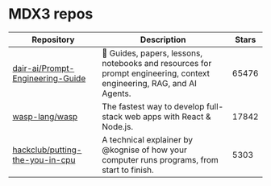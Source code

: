 # MDX3 repos

| Repository                                                                              | Description                                                                                                          | Stars |
| --------------------------------------------------------------------------------------- | -------------------------------------------------------------------------------------------------------------------- | ----- |
| [dair-ai/Prompt-Engineering-Guide](https://github.com/dair-ai/Prompt-Engineering-Guide) | 🐙 Guides, papers, lessons, notebooks and resources for prompt engineering, context engineering, RAG, and AI Agents. | 65476 |
| [wasp-lang/wasp](https://github.com/wasp-lang/wasp)                                     | The fastest way to develop full-stack web apps with React & Node.js.                                                 | 17842 |
| [hackclub/putting-the-you-in-cpu](https://github.com/hackclub/putting-the-you-in-cpu)   | A technical explainer by @kognise of how your computer runs programs, from start to finish.                          | 5303  |
